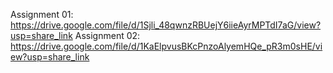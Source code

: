Assignment 01: https://drive.google.com/file/d/1Sjli_48qwnzRBUejY6iieAyrMPTdI7aG/view?usp=share_link
Assignment 02: https://drive.google.com/file/d/1KaElpvusBKcPnzoAlyemHQe_pR3m0sHE/view?usp=share_link
